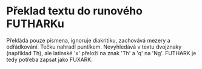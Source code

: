 Překlad textu do runového FUTHARKu
==================================

Překládá pouze písmena, ignoruje diakritiku, zachovává mezery a odřádkování. Tečku nahradí puntíkem.
Nevyhledává v textu dvojznaky (například Th), ale latinské 'x' přeloží na znak 'Th' a 'q' na 'Ng'.
FUTHARK je tedy potřeba zapsat jako FUXARK.